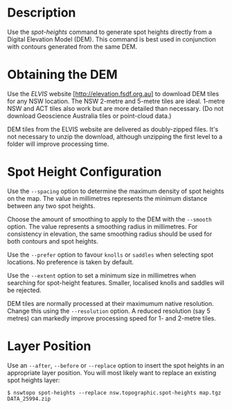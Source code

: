 # Description

Use the *spot-heights* command to generate spot heights directly from a Digital Elevation Model (DEM). This command is best used in conjunction with contours generated from the same DEM.

# Obtaining the DEM
Use the *ELVIS* website [http://elevation.fsdf.org.au] to download DEM tiles for any NSW location. The NSW 2-metre and 5-metre tiles are ideal. 1-metre NSW and ACT tiles also work but are more detailed than necessary. (Do not download Geoscience Australia tiles or point-cloud data.)

DEM tiles from the ELVIS website are delivered as doubly-zipped files. It's not necessary to unzip the download, although unzipping the first level to a folder will improve processing time.

# Spot Height Configuration
Use the `--spacing` option to determine the maximum density of spot heights on the map. The value in millimetres represents the minimum distance between any two spot heights.

Choose the amount of smoothing to apply to the DEM with the `--smooth` option. The value represents a smoothing radius in millimetres. For consistency in elevation, the same smoothing radius should be used for both contours and spot heights.

Use the `--prefer` option to favour `knolls` or `saddles` when selecting spot locations. No preference is taken by default.

Use the `--extent` option to set a minimum size in millimetres when searching for spot-height features. Smaller, localised knolls and saddles will be rejected.

DEM tiles are normally processed at their maximumum native resolution. Change this using the `--resolution` option. A reduced resolution (say 5 metres) can markedly improve processing speed for 1- and 2-metre tiles.

# Layer Position

Use an `--after`, `--before` or `--replace` option to insert the spot heights in an appropriate layer position. You will most likely want to replace an existing spot heights layer:

```
$ nswtopo spot-heights --replace nsw.topographic.spot-heights map.tgz DATA_25994.zip
```
